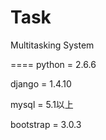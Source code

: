 Task
====

Multitasking System


====
python = 2.6.6

django = 1.4.10

mysql = 5.1以上

bootstrap = 3.0.3
